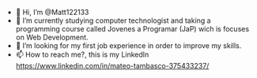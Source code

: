 - 👋 Hi, I’m @Matt122133
- 🌱 I’m currently studying computer technologist and taking a programming course called Jovenes a Programar (JaP) wich is focuses on Web Development.
- 💞️ I’m looking for my first job experience in order to improve my skills.
- 📫 How to reach me?, this is my LinkedIn https://www.linkedin.com/in/mateo-tambasco-375433237/

<!---
Matt122133/Matt122133 is a ✨ special ✨ repository because its `README.md` (this file) appears on your GitHub profile.
You can click the Preview link to take a look at your changes.
--->
